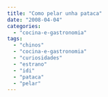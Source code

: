 ```yaml
---
title: "Como pelar unha pataca"
date: "2008-04-04"
categories: 
  - "cocina-e-gastronomia"
tags: 
  - "chinos"
  - "cocina-e-gastronomia"
  - "curiosidades"
  - "estrano"
  - "idi"
  - "pataca"
  - "pelar"
---
```



